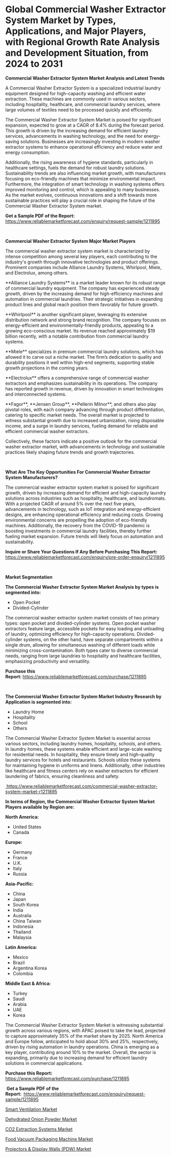 <p><h1>Global Commercial Washer Extractor System Market by Types, Applications, and Major Players, with Regional Growth Rate Analysis and Development Situation, from 2024 to 2031</h1></p><p><strong>Commercial Washer Extractor System Market Analysis and Latest Trends</strong></p>
<p><p>A Commercial Washer Extractor System is a specialized industrial laundry equipment designed for high-capacity washing and efficient water extraction. These machines are commonly used in various sectors, including hospitality, healthcare, and commercial laundry services, where large volumes of textiles need to be processed quickly and efficiently.</p><p>The Commercial Washer Extractor System Market is poised for significant expansion, expected to grow at a CAGR of 8.4% during the forecast period. This growth is driven by the increasing demand for efficient laundry services, advancements in washing technology, and the need for energy-saving solutions. Businesses are increasingly investing in modern washer extractor systems to enhance operational efficiency and reduce water and energy consumption.</p><p>Additionally, the rising awareness of hygiene standards, particularly in healthcare settings, fuels the demand for robust laundry solutions. Sustainability trends are also influencing market growth, with manufacturers focusing on eco-friendly machines that minimize environmental impact. Furthermore, the integration of smart technology in washing systems offers improved monitoring and control, which is appealing to many businesses. As the market evolves, continuous innovations and a shift towards more sustainable practices will play a crucial role in shaping the future of the Commercial Washer Extractor System market.</p></p>
<p><strong>Get a Sample PDF of the Report:&nbsp;</strong> <a href="https://www.reliablemarketforecast.com/enquiry/request-sample/1211895?utm_campaign=1108&utm_medium=2&utm_source=Github&utm_content=ia&utm_term=17122024&utm_id=commercial-washer-extractor-system">https://www.reliablemarketforecast.com/enquiry/request-sample/1211895</a></p>
<p>&nbsp;</p>
<p><strong>Commercial Washer Extractor System Major Market Players</strong></p>
<p><p>The commercial washer extractor system market is characterized by intense competition among several key players, each contributing to the industry's growth through innovative technologies and product offerings. Prominent companies include Alliance Laundry Systems, Whirlpool, Miele, and Electrolux, among others.</p><p>**Alliance Laundry Systems** is a market leader known for its robust range of commercial laundry equipment. The company has experienced steady growth, driven by the increasing demand for high-efficiency machines and automation in commercial laundries. Their strategic initiatives in expanding product lines and global reach position them favorably for future growth.</p><p>**Whirlpool** is another significant player, leveraging its extensive distribution network and strong brand recognition. The company focuses on energy-efficient and environmentally-friendly products, appealing to a growing eco-conscious market. Its revenue reached approximately $19 billion recently, with a notable contribution from commercial laundry systems.</p><p>**Miele** specializes in premium commercial laundry solutions, which has allowed it to carve out a niche market. The firm’s dedication to quality and durability positions it well within high-end segments, supporting stable growth projections in the coming years.</p><p>**Electrolux** offers a comprehensive range of commercial washer extractors and emphasizes sustainability in its operations. The company has reported growth in revenue, driven by innovation in smart technologies and interconnected systems.</p><p>**Fagor**, **Jensen Group**, **Pellerin Milnor**, and others also play pivotal roles, with each company advancing through product differentiation, catering to specific market needs. The overall market is projected to witness substantial growth due to increased urbanization, rising disposable income, and a surge in laundry services, fueling demand for reliable and efficient commercial washer extractors. </p><p>Collectively, these factors indicate a positive outlook for the commercial washer extractor market, with advancements in technology and sustainable practices likely shaping future trends and growth trajectories.</p></p>
<p>&nbsp;</p>
<p><strong>What Are The Key Opportunities For Commercial Washer Extractor System Manufacturers?</strong></p>
<p><p>The commercial washer extractor system market is poised for significant growth, driven by increasing demand for efficient and high-capacity laundry solutions across industries such as hospitality, healthcare, and laundromats. With a projected CAGR of around 5% over the next five years, advancements in technology, such as IoT integration and energy-efficient designs, are enhancing operational efficiency and reducing costs. Growing environmental concerns are propelling the adoption of eco-friendly machines. Additionally, the recovery from the COVID-19 pandemic is boosting investments in commercial laundry facilities, thereby further fueling market expansion. Future trends will likely focus on automation and sustainability.</p></p>
<p><strong>Inquire or Share Your Questions If Any Before Purchasing This Report:</strong> <a href="https://www.reliablemarketforecast.com/enquiry/pre-order-enquiry/1211895?utm_campaign=1108&utm_medium=2&utm_source=Github&utm_content=ia&utm_term=17122024&utm_id=commercial-washer-extractor-system">https://www.reliablemarketforecast.com/enquiry/pre-order-enquiry/1211895</a></p>
<p>&nbsp;</p>
<p><strong>Market Segmentation</strong></p>
<p><strong>The Commercial Washer Extractor System Market Analysis by types is segmented into:</strong></p>
<p><ul><li>Open Pocket</li><li>Divided-Cylinder</li></ul></p>
<p><p>The commercial washer extractor system market consists of two primary types: open pocket and divided-cylinder systems. Open pocket washer extractors feature large, accessible pockets for easy loading and unloading of laundry, optimizing efficiency for high-capacity operations. Divided-cylinder systems, on the other hand, have separate compartments within a single drum, allowing for simultaneous washing of different loads while minimizing cross-contamination. Both types cater to diverse commercial needs, ranging from large laundries to hospitality and healthcare facilities, emphasizing productivity and versatility.</p></p>
<p><strong>Purchase this Report:&nbsp;</strong><a href="https://www.reliablemarketforecast.com/purchase/1211895?utm_campaign=1108&utm_medium=2&utm_source=Github&utm_content=ia&utm_term=17122024&utm_id=commercial-washer-extractor-system">https://www.reliablemarketforecast.com/purchase/1211895</a></p>
<p>&nbsp;</p>
<p><strong>The Commercial Washer Extractor System Market Industry Research by Application is segmented into:</strong></p>
<p><ul><li>Laundry Home</li><li>Hospitality</li><li>School</li><li>Others</li></ul></p>
<p><p>The Commercial Washer Extractor System Market is essential across various sectors, including laundry homes, hospitality, schools, and others. In laundry homes, these systems enable efficient and large-scale washing for residential needs. In hospitality, they ensure timely and high-quality laundry services for hotels and restaurants. Schools utilize these systems for maintaining hygiene in uniforms and linens. Additionally, other industries like healthcare and fitness centers rely on washer extractors for efficient laundering of fabrics, ensuring cleanliness and safety.</p></p>
<p><a href="https://www.reliablemarketforecast.com/commercial-washer-extractor-system-market-r1211895?utm_campaign=1108&utm_medium=2&utm_source=Github&utm_content=ia&utm_term=17122024&utm_id=commercial-washer-extractor-system">&nbsp;https://www.reliablemarketforecast.com/commercial-washer-extractor-system-market-r1211895</a></p>
<p><strong>In terms of Region, the Commercial Washer Extractor System Market Players available by Region are:</strong></p>
<p>
    <p> <strong> North America: </strong>
        <ul>
            <li>United States</li>
            <li>Canada</li>
        </ul>
        </p> 
    <p> <strong> Europe: </strong>
        <ul>
            <li>Germany</li>
            <li>France</li>
            <li>U.K.</li>
            <li>Italy</li>
            <li>Russia</li>
        </ul>
        </p> 
    <p> <strong> Asia-Pacific: </strong>
        <ul>
            <li>China</li>
            <li>Japan</li>
            <li>South Korea</li>
            <li>India</li>
            <li>Australia</li>
            <li>China Taiwan</li>
            <li>Indonesia</li>
            <li>Thailand</li>
            <li>Malaysia</li>
        </ul>
        </p> 
    <p> <strong> Latin America: </strong>
        <ul>
            <li>Mexico</li>
            <li>Brazil</li>
            <li>Argentina Korea</li>
            <li>Colombia</li>
        </ul>
        </p> 
    <p> <strong> Middle East & Africa: </strong>
        <ul>
            <li>Turkey</li>
            <li>Saudi</li>
            <li>Arabia</li>
            <li>UAE</li>
            <li>Korea</li>
        </ul>
    </p>
    </p>
<p><p>The Commercial Washer Extractor System Market is witnessing substantial growth across various regions, with APAC poised to take the lead, projected to capture approximately 35% of the market share by 2025. North America and Europe follow, anticipated to hold about 30% and 25%, respectively, driven by rising automation in laundry operations. China is emerging as a key player, contributing around 10% to the market. Overall, the sector is expanding, primarily due to increasing demand for efficient laundry solutions in commercial applications.</p></p>
<p><strong>Purchase this Report: </strong><a href="https://www.reliablemarketforecast.com/purchase/1211895?utm_campaign=1108&utm_medium=2&utm_source=Github&utm_content=ia&utm_term=17122024&utm_id=commercial-washer-extractor-system">https://www.reliablemarketforecast.com/purchase/1211895</a></p>
<p>&nbsp;<strong>Get a Sample PDF of the Report:&nbsp;&nbsp;</strong><a href="https://www.reliablemarketforecast.com/enquiry/request-sample/1211895?utm_campaign=1108&utm_medium=2&utm_source=Github&utm_content=ia&utm_term=17122024&utm_id=commercial-washer-extractor-system">https://www.reliablemarketforecast.com/enquiry/request-sample/1211895</a></p>
<p><strong></strong></p>
<p><p><a href="https://www.linkedin.com/pulse/market-size-trends-smart-ventilation-96-cagr-expected-from-exb2f?utm_campaign=1108&utm_medium=2&utm_source=Github&utm_content=ia&utm_term=17122024&utm_id=commercial-washer-extractor-system">Smart Ventilation Market</a></p><p><a href="https://www.linkedin.com/pulse/dehydrated-onion-powder-market-analysis-striking-cagr-139-yzbae?utm_campaign=1108&utm_medium=2&utm_source=Github&utm_content=ia&utm_term=17122024&utm_id=commercial-washer-extractor-system">Dehydrated Onion Powder Market</a></p><p><a href="https://www.linkedin.com/pulse/detailed-analysis-size-dynamics-expected-development-co2-extraction-hp7te?utm_campaign=1108&utm_medium=2&utm_source=Github&utm_content=ia&utm_term=17122024&utm_id=commercial-washer-extractor-system">CO2 Extraction Systems Market</a></p><p><a href="https://www.linkedin.com/pulse/comprehensive-food-vacuum-packaging-machine-market-analysis-growing-6osee?utm_campaign=1108&utm_medium=2&utm_source=Github&utm_content=ia&utm_term=17122024&utm_id=commercial-washer-extractor-system">Food Vacuum Packaging Machine Market</a></p><p><a href="https://github.com/CliffMedina6/Market-Research-Report-List-7/blob/main/projectors-display-walls-pdw-market.md?utm_campaign=1108&utm_medium=2&utm_source=Github&utm_content=ia&utm_term=17122024&utm_id=commercial-washer-extractor-system">Projectors & Display Walls (PDW) Market</a></p></p>